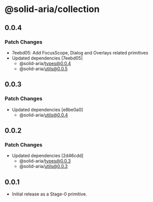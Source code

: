 # @solid-aria/collection

## 0.0.4

### Patch Changes

- 7eebd05: Add FocusScope, Dialog and Overlays related primitives
- Updated dependencies [7eebd05]
  - @solid-aria/types@0.0.4
  - @solid-aria/utils@0.0.5

## 0.0.3

### Patch Changes

- Updated dependencies [e8be0a0]
  - @solid-aria/utils@0.0.4

## 0.0.2

### Patch Changes

- Updated dependencies [2d46cdd]
  - @solid-aria/types@0.0.3
  - @solid-aria/utils@0.0.3

## 0.0.1

- Initial release as a Stage-0 primitive.
